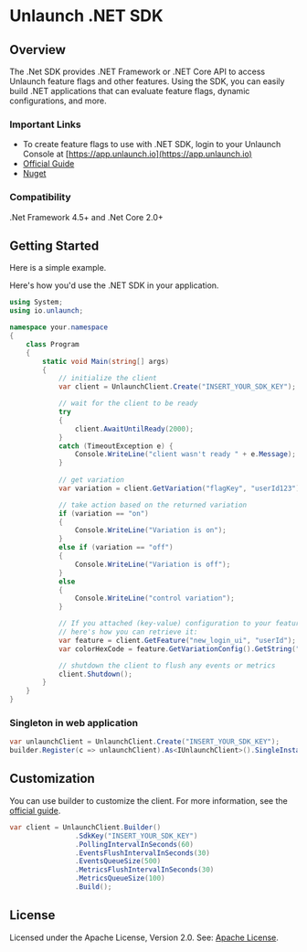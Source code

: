 # Unlaunch .NET SDK

## Overview
The .Net SDK provides .NET Framework or .NET Core API to access Unlaunch feature flags and other features. Using the SDK, you can easily build .NET applications that can evaluate feature flags, dynamic configurations, and more.

### Important Links

- To create feature flags to use with .NET SDK, login to your Unlaunch Console at [https://app.unlaunch.io](https://app.unlaunch.io)
- [Official Guide](https://github.com/unlaunch/dotnet-sdk)
- [Nuget](https://www.nuget.org/packages/unlaunch)

### Compatibility
.Net Framework 4.5+ and .Net Core 2.0+

## Getting Started
Here is a simple example. 

Here's how you'd use the .NET SDK in your application.

```csharp
using System;
using io.unlaunch;

namespace your.namespace
{
    class Program
    {
        static void Main(string[] args)
        {
            // initialize the client
            var client = UnlaunchClient.Create("INSERT_YOUR_SDK_KEY");

            // wait for the client to be ready
            try
            {
                client.AwaitUntilReady(2000);
            }
            catch (TimeoutException e) {
                Console.WriteLine("client wasn't ready " + e.Message);
            }
            
            // get variation
            var variation = client.GetVariation("flagKey", "userId123");

            // take action based on the returned variation
            if (variation == "on")
            {
                Console.WriteLine("Variation is on");
            }
            else if (variation == "off")
            {
                Console.WriteLine("Variation is off");
            }
            else
            {
                Console.WriteLine("control variation");
            }

            // If you attached (key-value) configuration to your feature flag variations, 
            // here's how you can retrieve it:
            var feature = client.GetFeature("new_login_ui", "userId");
            var colorHexCode = feature.GetVariationConfig().GetString("login_btn_clr", "#cd5c5c");

            // shutdown the client to flush any events or metrics 
            client.Shutdown();
        }
    }
}
```

### Singleton in web application

```csharp
var unlaunchClient = UnlaunchClient.Create("INSERT_YOUR_SDK_KEY");
builder.Register(c => unlaunchClient).As<IUnlaunchClient>().SingleInstance();
```            

## Customization

You can use builder to customize the client. For more information, see the [official guide](https://docs.unlaunch.io/docs/sdks/dotnet-sdk).

```csharp
var client = UnlaunchClient.Builder()
                .SdkKey("INSERT_YOUR_SDK_KEY")
                .PollingIntervalInSeconds(60)
                .EventsFlushIntervalInSeconds(30)
                .EventsQueueSize(500)
                .MetricsFlushIntervalInSeconds(30)
                .MetricsQueueSize(100)
                .Build();
```

## License
Licensed under the Apache License, Version 2.0. See: [Apache License](LICENSE.md).
